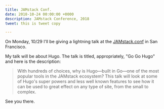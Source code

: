 ```yaml
---
title: JAMstack Conf.
date: 2018-10-24 00:00:00 +0000
description: JAMstack Conference, 2018
tweet: this is tweet copy

---
```

On Monday, 10/29 I'll be giving a lightning talk at the [JAMstack.conf](https://jamstackconf.com/) in San Francisco.

My talk will be about Hugo. The talk is titled, appropriately, "Go Go Hugo" and here is the description:

> With hundreds of choices, why is Hugo—built in Go—one of the most popular tools in the JAMstack ecosystem? This talk will look at some of Hugo's super powers and less well known features to see how it can be used to great effect on any type of site, from the small to complex.

See you there.